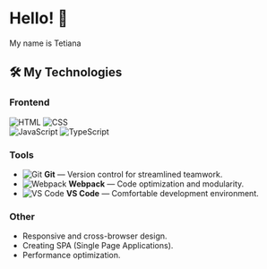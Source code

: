 
# Hello! 👋

My name is Tetiana

## 🛠️ My Technologies

### Frontend
 ![HTML](https://img.shields.io/badge/HTML-E34F26?style=for-the-badge&logo=html5&logoColor=white)  ![CSS](https://img.shields.io/badge/CSS-1572B6?style=for-the-badge&logo=css3&logoColor=white)  
 ![JavaScript](https://img.shields.io/badge/JavaScript-F7DF1E?style=for-the-badge&logo=javascript&logoColor=black)  ![TypeScript](https://img.shields.io/badge/TypeScript-007ACC?style=for-the-badge&logo=typescript&logoColor=white) 

### Tools
- ![Git](https://img.shields.io/badge/Git-F05032?style=for-the-badge&logo=git&logoColor=white) **Git** — Version control for streamlined teamwork.
- ![Webpack](https://img.shields.io/badge/Webpack-8DD6F9?style=for-the-badge&logo=webpack&logoColor=black) **Webpack** — Code optimization and modularity.
- ![VS Code](https://img.shields.io/badge/VS_Code-007ACC?style=for-the-badge&logo=visual-studio-code&logoColor=white) **VS Code** — Comfortable development environment.

### Other
- Responsive and cross-browser design.
- Creating SPA (Single Page Applications).
- Performance optimization.


